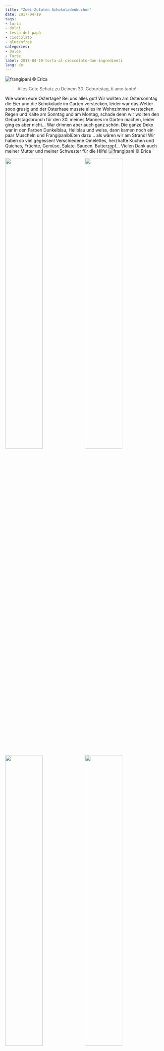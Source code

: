 ```yaml
---
title: "Zwei-Zutaten Schokoladenkuchen"
date: 2017-04-19
tags:
- torta
- dolci
- festa del papà
- cioccolato
- glutenfree
categories:
- Dolce
- Torte
label: 2017-04-19-torta-al-cioccolato-due-ingredienti
lang: de
---
```

![](../2017-04-19-torta-al-cioccolato-due-ingredienti/header.jpg "frangipani © Erica")

> Alles Gute Schatz zu Deinem 30. Geburtstag, ti amo tanto!

Wie waren eure Ostertage? Bei uns alles gut! Wir wollten am Ostersonntag die Eier und die Schokolade im Garten verstecken, leider war das Wetter sooo grusig und der Osterhase musste alles im Wohnzimmer verstecken. Regen und Kälte am Sonntag und am Montag, schade denn wir wollten den Geburtstagsbrunch für den 30. meines Mannes im Garten machen, leider ging es aber nicht... War drinnen aber auch ganz schön. Die ganze Deko war in den Farben Dunkelblau, Hellblau und weiss, dann kamen noch ein paar Muscheln und Frangipaniblüten dazu... als wären wir am Strand! Wir haben so viel gegessen! Verschiedene Omelettes, herzhafte Kuchen und Quiches, Früchte, Gemüse, Salate, Saucen, Butterzopf... Vielen Dank auch meiner Mutter und meiner Schwester für die Hilfe!
![](../2017-04-19-torta-al-cioccolato-due-ingredienti/brunch1.jpg "frangipani © Erica")

<p>
  <div style="width: 100%; margin-bottom: ">
    <img style="float: left; width: 49%; margin-right: 1%" src="../2017-04-19-torta-al-cioccolato-due-ingredienti/brunch2.jpg" alt="" title="frangipani © Erica" />
    <img style="float: left; width: 49%; margin-left: 1%" src="../2017-04-19-torta-al-cioccolato-due-ingredienti/brunch3.jpg" alt="" title="frangipani © Erica" />
    <div style="clear: both"></div>
  </div>
</p>

<p>
  <div style="width: 100%">
    <img style="float: left; width: 49%; margin-right: 1%" src="../2017-04-19-torta-al-cioccolato-due-ingredienti/brunch4.jpg" alt="" title="frangipani © Erica" />
    <img style="float: left; width: 49%; margin-left: 1%" src="../2017-04-19-torta-al-cioccolato-due-ingredienti/brunch5.jpg" alt="" title="frangipani © Erica" />
    <div style="clear: both"></div>
  </div>
</p>

Und endlich ist mir auch der Zitronen-Chiffoncake gelungen. Er ist so sehr aufgegangen, dass ich drei Gläser darunter stellen musste, da sonst der Kuchen den Teller berührt hätte... eine Zitronenwolke!
![](../2017-04-19-torta-al-cioccolato-due-ingredienti/fluffosa.jpg "frangipani © Erica")

Aber zurück zum Kuchen... Ja, ihr habt richtig gelesen, dieser Kuchen besteht nur aus zwei Zutaten: Schokolade und Eier! Das Rezept habe ich im Fernseher gesehen und ist von "Sweet & Easy, Enie backt". Wir haben wieder ganz viel Schokolade erhalten... Ein Teil davon, friere ich sofort ein, damit ich immer etwas Schokoladenvorrat bereit habe und den Rest versuche ich so abzubauen, mit Schokokuchen. Dieser Kuchen ist einfach genial und ratzfatz bereit. Er schmilzt so richtig auf der Zunge... als würde man weiche, cremige Schokolade essen! Die beste Schokolade für diesen Kuchen, wäre eigentlich die dunkle aus guter Qualität, aber an Ostern bekommen wir meistens Milchschokolade. Der Kuchen wird auch mit Milchschokolade gut, einfach etwas süss. Mann kann selbstverständlich auch mischen... Er hält gut verschlossen bis zu 4 Tagen. So, das ist mein erster Vorschlag, um den Schokoladenberg abzubauen, nächste Woche kommt ein zweiter Kuchen... Dann widme ich mich aber dem Rhabarber! Ich kann es kaum erwarten...

<div id="wrapper" style="text-align: center">
  <div id="yourdiv" style="display: inline-block;">
    <div class="ingredients">
      <div class="ingredients-title">Zutaten</div>
      <table>
        <tbody>
          <tr>          
            <td>250gr</td>
            <td>dunkle Schokolade</td>
          </tr>
          <tr>
            <td>3</td>
            <td>Eier</td>
          </tr>
        </tbody>
      </table>
      <br></br>
      <i class="pull-right" style="font-size: 80%;">für eine 20cm Springform</i>
    </div>
  </div>
</div>


<h3>
  <font color="grey">
    <i class="fa fa-cogs"></i>
  </font> Zubereitung
</h3>

Schokolade im Wasserbad schmelzen, dann etwas auskühlen lassen. In der Zwischenzeit Eier trennen und Eiweiss mit einer Prise Salz steif schlagen. Jetzt Eigelb zur geschmolzenen Schokolade geben und gut mischen, die Masse wird recht dickflüssig. Zum Schluss den Eiweissschnee nach und nach vorsichtig unterheben. Den Teig in eine bebutterte und mit Kakaopulver bemehlte runde 20cm Backform geben.
![](../2017-04-19-torta-al-cioccolato-due-ingredienti/teglia.jpg "frangipani © Erica")

Der Kuchen kommt für 30-40min in den vorgeheizten Ofen bei 170°C Ober- und Unterhitze. Lasst den Kuchen etwas auskühlen und vor dem Servieren mit Puderzucker oder Kakaopulver bestreuen.
![](../2017-04-19-torta-al-cioccolato-due-ingredienti/risultato1.jpg "frangipani © Erica")

![](../2017-04-19-torta-al-cioccolato-due-ingredienti/risultato2.jpg "frangipani © Erica")

![](../2017-04-19-torta-al-cioccolato-due-ingredienti/risultato3.jpg "frangipani © Erica")

![](../2017-04-19-torta-al-cioccolato-due-ingredienti/risultato4.jpg "frangipani © Erica")

<h4>Buon appetito
  <font color="red">
    <i class="fa fa-smile-o"></i>
  </font>
</h4>
